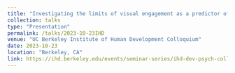 ```yaml
---
title: "Investigating the limits of visual engagement as a predictor of learning in young children"
collection: talks
type: "Presentation"
permalink: /talks/2023-10-23IHD
venue: "UC Berkeley Institute of Human Development Colloquium"
date: 2023-10-23
location: "Berkeley, CA"
link: https://ihd.berkeley.edu/events/seminar-series/ihd-dev-psych-colloquium-fall-2023
---
```


